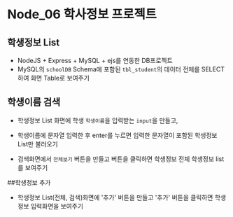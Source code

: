 # Node_06 학사정보 프로젝트

## 학생정보 List

- NodeJS + Express + MySQL + ejs를 연동한 DB프로젝트
- MySQL의 `schoolDB` Schema에 포함된 `tbl_student`의 데이터 전체를 SELECT하여 화면 Table로 보여주기

## 학생이름 검색

- 학생정보 List 화면에 학생 `학생이름`을 입력받는 `input`을 만들고,
- 학생이름에 문자열 입력한 후 enter를 누르면 입력한 문자열이 포함된 학생정보 List만 불러오기

- 검색화면에서 `전체보기` 버튼을 만들고 버튼을 클릭하면 학생정보 전체 학생정보 list를 보여주기

##학생정보 추가

- 학생정보 List(전체, 검색)화면에 '추가' 버튼을 만들고
  '추가' 버튼을 클릭하면 학생정보 입력화면을 보여주기
